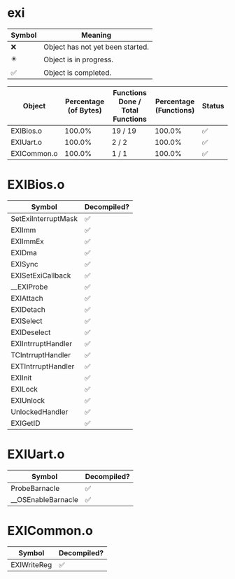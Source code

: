 # exi
| Symbol | Meaning 
| ------------- | ------------- 
| :x: | Object has not yet been started. 
| :eight_pointed_black_star: | Object is in progress. 
| :white_check_mark: | Object is completed. 


| Object | Percentage (of Bytes) | Functions Done / Total Functions | Percentage (Functions) | Status 
| ------------- | ------------- | ------------- | ------------- | ------------- 
| EXIBios.o | 100.0% | 19 / 19 | 100.0% | :white_check_mark: 
| EXIUart.o | 100.0% | 2 / 2 | 100.0% | :white_check_mark: 
| EXICommon.o | 100.0% | 1 / 1 | 100.0% | :white_check_mark: 


# EXIBios.o
| Symbol | Decompiled? |
| ------------- | ------------- |
| SetExiInterruptMask | :white_check_mark: |
| EXIImm | :white_check_mark: |
| EXIImmEx | :white_check_mark: |
| EXIDma | :white_check_mark: |
| EXISync | :white_check_mark: |
| EXISetExiCallback | :white_check_mark: |
| __EXIProbe | :white_check_mark: |
| EXIAttach | :white_check_mark: |
| EXIDetach | :white_check_mark: |
| EXISelect | :white_check_mark: |
| EXIDeselect | :white_check_mark: |
| EXIIntrruptHandler | :white_check_mark: |
| TCIntrruptHandler | :white_check_mark: |
| EXTIntrruptHandler | :white_check_mark: |
| EXIInit | :white_check_mark: |
| EXILock | :white_check_mark: |
| EXIUnlock | :white_check_mark: |
| UnlockedHandler | :white_check_mark: |
| EXIGetID | :white_check_mark: |


# EXIUart.o
| Symbol | Decompiled? |
| ------------- | ------------- |
| ProbeBarnacle | :white_check_mark: |
| __OSEnableBarnacle | :white_check_mark: |


# EXICommon.o
| Symbol | Decompiled? |
| ------------- | ------------- |
| EXIWriteReg | :white_check_mark: |


